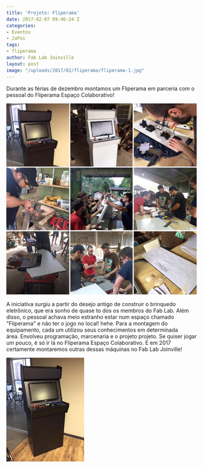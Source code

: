 ```yaml
---
title: 'Projeto: Fliperama'
date: 2017-02-07 09:46:24 Z
categories:
- Eventos
- JaFoi
tags:
- fliperama
author: Fab Lab Joinville
layout: post
image: "/uploads/2017/02/fliperama/fliperama-1.jpg"
---
```


Durante as férias de dezembro montamos um Fliperama em parceria com o pessoal
do Fliperama Espaço Colaborativo!

![](/uploads/2017/02/fliperama/fliperama-1.jpg)

A iniciativa surgiu a partir do desejo antigo de construir o brinquedo
eletrônico, que era sonho de quase to dos os membros do Fab Lab. Além disso, o
pessoal achava meio estranho estar num espaço chamado "Fliperama" e não ter o
jogo no local! hehe. Para a montagem do equipamento, cada um utilizou seus
conhecimentos em determinada área. Envolveu programação, marcenaria e o
projeto projeto. Se quiser jogar um pouco, é só ir lá no Fliperama Espaço
Colaborativo. E em 2017 certamente montaremos outras dessas máquinas no Fab Lab
Joinville!

![](/uploads/2017/02/fliperama/fliperama-2.jpg)
